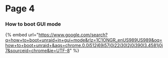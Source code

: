 # Page 4

### How to boot GUI mode

{% embed url="https://www.google.com/search?q=how+to+boot+unraid+in+gui+mode&rlz=1C1ONGR_enUS989US989&oq=how+to+boot+unraid+&aqs=chrome.0.0i512j69i57j0i22i30l2j0i390l3.4581j0j7&sourceid=chrome&ie=UTF-8" %}

